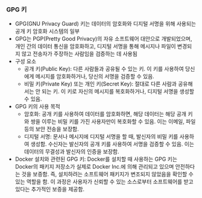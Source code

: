 ### GPG 키
- GPG(GNU Privacy Guard) 키는 데이터의 암호화와 디지털 서명을 위해 사용되는 공개 키 암호화 시스템의 일부
- GPG는 PGP(Pretty Good Privacy)의 자유 소프트웨어 대안으로 개발되었으며, 개인 간의 데이터 통신을 암호화하고, 디지털 서명을 통해 메시지나 파일이 변경되지 않고 전송자가 주장하는 사람임을 검증하는 데 사용됨
- 구성 요소
    - 공개 키(Public Key): 다른 사람들과 공유될 수 있는 키. 이 키를 사용하여 당신에게 메시지를 암호화하거나, 당신의 서명을 검증할 수 있음.
    - 비밀 키(Private Key) 또는 개인 키(Secret Key): 절대로 다른 사람과 공유해서는 안 되는 키. 이 키로 자신의 메시지를 복호화하거나, 디지털 서명을 생성할 수 있음.
- GPG 키의 사용 목적
    - 암호화: 공개 키를 사용하여 데이터를 암호화하면, 해당 데이터는 해당 공개 키와 쌍을 이루는 비밀 키를 가진 사용자만이 복호화할 수 있음. 이는 이메일, 파일 등의 보안 전송을 보장함.
    - 디지털 서명: 문서나 메시지에 디지털 서명을 할 때, 발신자의 비밀 키를 사용하여 생성함. 수신자는 발신자의 공개 키를 사용하여 서명을 검증할 수 있음. 이는 데이터의 무결성과 발신자의 인증을 보장함.
- Docker 설치와 관련된 GPG 키: Docker를 설치할 때 사용하는 GPG 키는 Docker의 패키지 저장소가 실제로 Docker Inc.에 의해 관리되고 있으며 안전하다는 것을 보증함. 즉, 설치하려는 소프트웨어 패키지가 변조되지 않았음을 확인할 수 있는 역할을 함. 이 과정은 사용자가 신뢰할 수 있는 소스로부터 소프트웨어를 받고 있다는 추가적인 보증을 제공함.